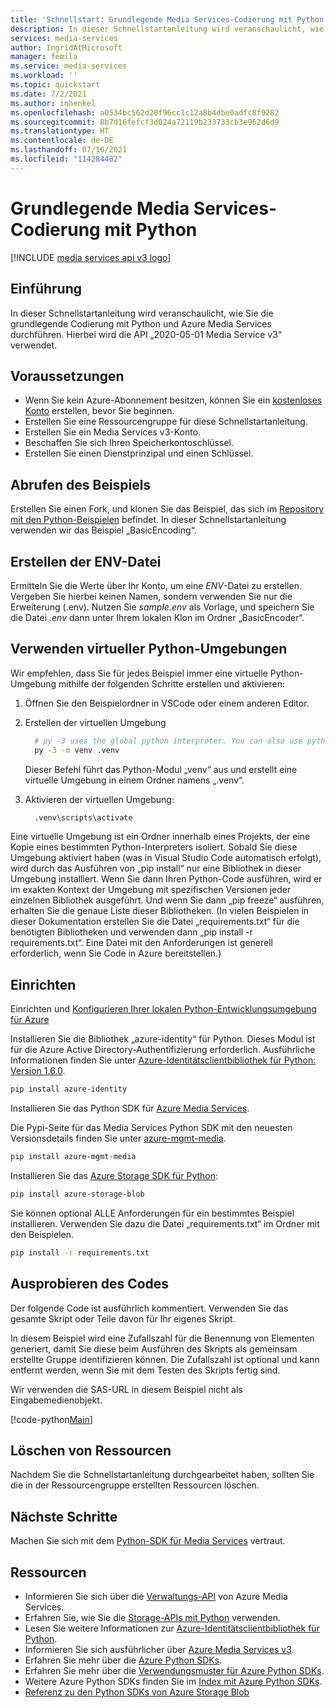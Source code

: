 ```yaml
---
title: 'Schnellstart: Grundlegende Media Services-Codierung mit Python'
description: In dieser Schnellstartanleitung wird veranschaulicht, wie Sie die grundlegende Codierung mit Python und Azure Media Services durchführen.
services: media-services
author: IngridAtMicrosoft
manager: femila
ms.service: media-services
ms.workload: ''
ms.topic: quickstart
ms.date: 7/2/2021
ms.author: inhenkel
ms.openlocfilehash: a0534bc562d20f96cc1c12a8b4dbe0adfc8f9282
ms.sourcegitcommit: 8b7d16fefcf3d024a72119b233733cb3e962d6d9
ms.translationtype: HT
ms.contentlocale: de-DE
ms.lasthandoff: 07/16/2021
ms.locfileid: "114284402"
---
```

# <a name="media-services-basic-encoding-with-python"></a>Grundlegende Media Services-Codierung mit Python

[!INCLUDE [media services api v3 logo](./includes/v3-hr.md)]

## <a name="introduction"></a>Einführung

In dieser Schnellstartanleitung wird veranschaulicht, wie Sie die grundlegende Codierung mit Python und Azure Media Services durchführen. Hierbei wird die API „2020-05-01 Media Service v3“ verwendet.

## <a name="prerequisites"></a>Voraussetzungen

- Wenn Sie kein Azure-Abonnement besitzen, können Sie ein [kostenloses Konto](https://azure.microsoft.com/free/?WT.mc_id=A261C142F) erstellen, bevor Sie beginnen.
- Erstellen Sie eine Ressourcengruppe für diese Schnellstartanleitung.
- Erstellen Sie ein Media Services v3-Konto.
- Beschaffen Sie sich Ihren Speicherkontoschlüssel.
- Erstellen Sie einen Dienstprinzipal und einen Schlüssel.

## <a name="get-the-sample"></a>Abrufen des Beispiels

Erstellen Sie einen Fork, und klonen Sie das Beispiel, das sich im [Repository mit den Python-Beispielen](https://github.com/Azure-Samples/media-services-v3-python) befindet. In dieser Schnellstartanleitung verwenden wir das Beispiel „BasicEncoding“.

## <a name="create-the-env-file"></a>Erstellen der ENV-Datei

Ermitteln Sie die Werte über Ihr Konto, um eine *ENV*-Datei zu erstellen. Vergeben Sie hierbei keinen Namen, sondern verwenden Sie nur die Erweiterung (.env).  Nutzen Sie *sample.env* als Vorlage, und speichern Sie die Datei *.env* dann unter Ihrem lokalen Klon im Ordner „BasicEncoder“.

## <a name="use-python-virtual-environments"></a>Verwenden virtueller Python-Umgebungen
Wir empfehlen, dass Sie für jedes Beispiel immer eine virtuelle Python-Umgebung mithilfe der folgenden Schritte erstellen und aktivieren:

1. Öffnen Sie den Beispielordner in VSCode oder einem anderen Editor.
2. Erstellen der virtuellen Umgebung

    ``` bash
      # py -3 uses the global python interpreter. You can also use python -m venv .venv.
      py -3 -m venv .venv
    ```

   Dieser Befehl führt das Python-Modul „venv“ aus und erstellt eine virtuelle Umgebung in einem Ordner namens „.venv“.

3. Aktivieren der virtuellen Umgebung:

    ``` bash
      .venv\scripts\activate
    ```

  Eine virtuelle Umgebung ist ein Ordner innerhalb eines Projekts, der eine Kopie eines bestimmten Python-Interpreters isoliert. Sobald Sie diese Umgebung aktiviert haben (was in Visual Studio Code automatisch erfolgt), wird durch das Ausführen von „pip install“ nur eine Bibliothek in dieser Umgebung installiert. Wenn Sie dann Ihren Python-Code ausführen, wird er im exakten Kontext der Umgebung mit spezifischen Versionen jeder einzelnen Bibliothek ausgeführt. Und wenn Sie dann „pip freeze“ ausführen, erhalten Sie die genaue Liste dieser Bibliotheken. (In vielen Beispielen in dieser Dokumentation erstellen Sie die Datei „requirements.txt“ für die benötigten Bibliotheken und verwenden dann „pip install -r requirements.txt“. Eine Datei mit den Anforderungen ist generell erforderlich, wenn Sie Code in Azure bereitstellen.)

## <a name="set-up"></a>Einrichten

Einrichten und [Konfigurieren Ihrer lokalen Python-Entwicklungsumgebung für Azure](/azure/developer/python/configure-local-development-environment)

Installieren Sie die Bibliothek „azure-identity“ für Python. Dieses Modul ist für die Azure Active Directory-Authentifizierung erforderlich. Ausführliche Informationen finden Sie unter [Azure-Identitätsclientbibliothek für Python: Version 1.6.0](/python/api/overview/azure/identity-readme#environment-variables).

  ``` bash
  pip install azure-identity
  ```

Installieren Sie das Python SDK für [Azure Media Services](/python/api/overview/azure/media-services).

Die Pypi-Seite für das Media Services Python SDK mit den neuesten Versionsdetails finden Sie unter [azure-mgmt-media](https://pypi.org/project/azure-mgmt-media/).

  ``` bash
  pip install azure-mgmt-media
  ```

Installieren Sie das [Azure Storage SDK für Python](https://pypi.org/project/azure-storage-blob/):

  ``` bash
  pip install azure-storage-blob
  ```

Sie können optional ALLE Anforderungen für ein bestimmtes Beispiel installieren. Verwenden Sie dazu die Datei „requirements.txt“ im Ordner mit den Beispielen.

  ``` bash
  pip install -r requirements.txt
  ```

## <a name="try-the-code"></a>Ausprobieren des Codes

Der folgende Code ist ausführlich kommentiert.  Verwenden Sie das gesamte Skript oder Teile davon für Ihr eigenes Skript.

In diesem Beispiel wird eine Zufallszahl für die Benennung von Elementen generiert, damit Sie diese beim Ausführen des Skripts als gemeinsam erstellte Gruppe identifizieren können.  Die Zufallszahl ist optional und kann entfernt werden, wenn Sie mit dem Testen des Skripts fertig sind.

Wir verwenden die SAS-URL in diesem Beispiel nicht als Eingabemedienobjekt.

[!code-python[Main](../../../media-services-v3-python/BasicEncoding/basic-encoding.py)]

## <a name="delete-resources"></a>Löschen von Ressourcen

Nachdem Sie die Schnellstartanleitung durchgearbeitet haben, sollten Sie die in der Ressourcengruppe erstellten Ressourcen löschen.

## <a name="next-steps"></a>Nächste Schritte

Machen Sie sich mit dem [Python-SDK für Media Services](/python/api/azure-mgmt-media/) vertraut.

## <a name="resources"></a>Ressourcen

- Informieren Sie sich über die [Verwaltungs-API](/python/api/overview/azure/mediaservices/management) von Azure Media Services.
- Erfahren Sie, wie Sie die [Storage-APIs mit Python](/azure/developer/python/azure-sdk-example-storage-use?tabs=cmd) verwenden.
- Lesen Sie weitere Informationen zur [Azure-Identitätsclientbibliothek für Python](/python/api/overview/azure/identity-readme#environment-variables).
- Informieren Sie sich ausführlicher über [Azure Media Services v3](./media-services-overview.md).
- Erfahren Sie mehr über die [Azure Python SDKs](/azure/developer/python).
- Erfahren Sie mehr über die [Verwendungsmuster für Azure Python SDKs](/azure/developer/python/azure-sdk-library-usage-patterns).
- Weitere Azure Python SDKs finden Sie im [Index mit Azure Python SDKs](/azure/developer/python/azure-sdk-library-package-index).
- [Referenz zu den Python SDKs von Azure Storage Blob](/python/api/azure-storage-blob/)